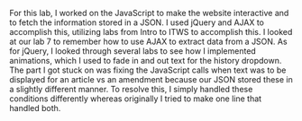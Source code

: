 For this lab, I worked on the JavaScript to make the website interactive and to fetch the information stored in a JSON. I used jQuery and AJAX to accomplish this, utilizing labs from Intro to ITWS to accomplish this. I looked at our lab 7 to remember how to use AJAX to extract data from a JSON. As for jQuery, I looked through several labs to see how I implemented animations, which I used to fade in and out text for the history dropdown. The part I got stuck on was fixing the JavaScript calls when text was to be displayed for an article vs an amendment because our JSON stored these in a slightly different manner. To resolve this, I simply handled these conditions differently whereas originally I tried to make one line that handled both.